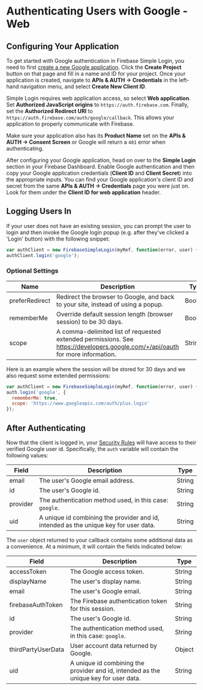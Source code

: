 # Authenticating Users with Google - Web


## Configuring Your Application

To get started with Google authentication in Firebase Simple Login, you need to first [create a new Google application](https://cloud.google.com/console). Click the __Create Project__ button on that page and fill in a name and ID for your project. Once your application is created, navigate to __APIs & AUTH → Credentials__ in the left-hand navigation menu, and select __Create New Client ID__.

Simple Login requires web application access, so select __Web application__. Set __Authorized JavaScript origins__ to `https://auth.firebase.com`. Finally, set the __Authorized Redirect URI__ to `https://auth.firebase.com/auth/google/callback`. This allows your application to properly communicate with Firebase.

Make sure your application also has its __Product Name__ set on the __APIs & AUTH → Consent Screen__ or Google will return a `401` error when authenticating.

After configuring your Google application, head on over to the __Simple Login__ section in your Firebase Dashboard. Enable Google authentication and then copy your Google application credentials (__Client ID__ and __Client Secret__) into the appropriate inputs. You can find your Google application's client ID and secret from the same __APIs & AUTH → Credentials__ page you were just on. Look for them under the __Client ID for web application__ header.


## Logging Users In

If your user does not have an existing session, you can prompt the user to login and then invoke the Google login popup (e.g. after they've clicked a 'Login' button) with the following snippet:

```javascript
var authClient = new FirebaseSimpleLogin(myRef, function(error, user) { ... });
authClient.login('google');
```

### Optional Settings

| Name | Description | Type |
| --- | --- | --- |
| preferRedirect | Redirect the browser to Google, and back to your site, instead of using a popup. | Boolean |
| rememberMe | Override default session length (browser session) to be 30 days. | Boolean |
| scope | A comma-delimited list of requested extended permissions. See https://developers.google.com/+/api/oauth for more information. | String |

Here is an example where the session will be stored for 30 days and we also request some extended permissions:

```javascript
var authClient = new FirebaseSimpleLogin(myRef, function(error, user) { ... });
auth.login('google', {
  rememberMe: true,
  scope: 'https://www.googleapis.com/auth/plus.login'
});
```


## After Authenticating

Now that the client is logged in, your [Security Rules](https://www.firebase.com/docs/web/guide/securing-data.html) will have access to their verified Google user id. Specifically, the `auth` variable will contain the following values:

| Field | Description | Type |
| --- | --- | --- |
| email | The user's Google email address. | String |
| id | The user's Google id. | String |
| provider | The authentication method used, in this case: `google`. | String |
| uid | A unique id combining the provider and id, intended as the unique key for user data. | String |

The `user` object returned to your callback contains some additional data as a convenience. At a minimum, it will contain the fields indicated below:

| Field | Description | Type |
| --- | --- | --- |
| accessToken | The Google access token. | String |
| displayName | The user's display name. | String |
| email | The user's Google email. | String |
| firebaseAuthToken | The Firebase authentication token for this session. | String |
| id | The user's Google id. | String |
| provider | The authentication method used, in this case: `google`. | String |
| thirdPartyUserData | User account data returned by Google. | Object |
| uid | A unique id combining the provider and id, intended as the unique key for user data. | String |
